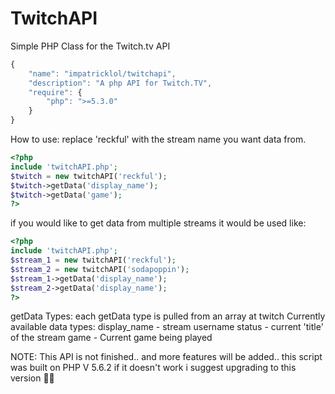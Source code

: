 TwitchAPI
=========

Simple PHP Class for the Twitch.tv API

```javascript
{
    "name": "impatricklol/twitchapi",
    "description": "A php API for Twitch.TV",
    "require": {
        "php": ">=5.3.0"
    }
}
```

How to use:
replace 'reckful' with the stream name you want data from.
```php
<?php
include 'twitchAPI.php';
$twitch = new twitchAPI('reckful');
$twitch->getData('display_name');
$twitch->getData('game');
?>
```
if you would like to get data from multiple streams it would be used like:
```php
<?php
include 'twitchAPI.php';
$stream_1 = new twitchAPI('reckful');
$stream_2 = new twitchAPI('sodapoppin');
$stream_1->getData('display_name');
$stream_2->getData('display_name');
?>
```

getData Types:
each getData type is pulled from an array at twitch
Currently available data types:
  display_name - stream username
  status - current 'title' of the stream
  game - Current game being played
  
  
NOTE:
This API is not finished.. and more features will be added.. this script was built on
PHP V 5.6.2 if it doesn't work i suggest upgrading to this version :shit::tada:
